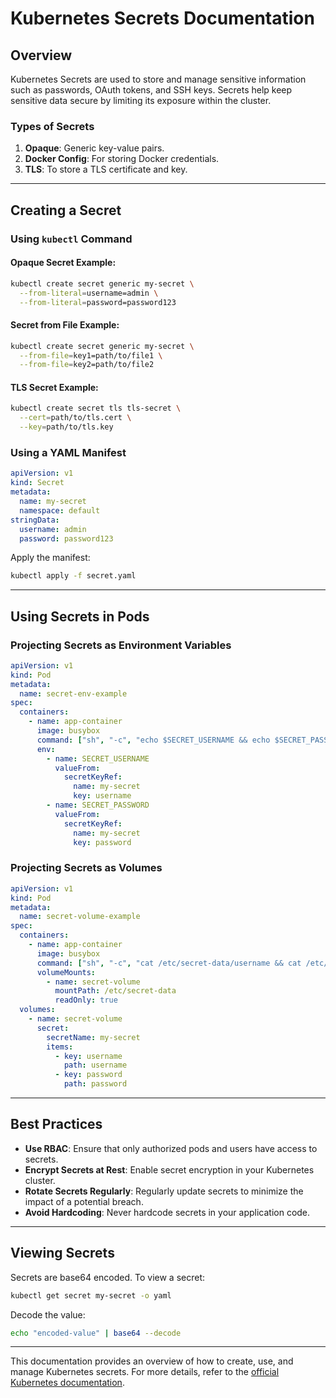# Kubernetes Secrets Documentation

## Overview
Kubernetes Secrets are used to store and manage sensitive information such as passwords, OAuth tokens, and SSH keys. Secrets help keep sensitive data secure by limiting its exposure within the cluster.

### Types of Secrets
1. **Opaque**: Generic key-value pairs.
2. **Docker Config**: For storing Docker credentials.
3. **TLS**: To store a TLS certificate and key.

---

## Creating a Secret

### Using `kubectl` Command

#### Opaque Secret Example:
```bash
kubectl create secret generic my-secret \
  --from-literal=username=admin \
  --from-literal=password=password123
```

#### Secret from File Example:
```bash
kubectl create secret generic my-secret \
  --from-file=key1=path/to/file1 \
  --from-file=key2=path/to/file2
```

#### TLS Secret Example:
```bash
kubectl create secret tls tls-secret \
  --cert=path/to/tls.cert \
  --key=path/to/tls.key
```

### Using a YAML Manifest
```yaml
apiVersion: v1
kind: Secret
metadata:
  name: my-secret
  namespace: default
stringData:
  username: admin
  password: password123
```
Apply the manifest:
```bash
kubectl apply -f secret.yaml
```

---

## Using Secrets in Pods

### Projecting Secrets as Environment Variables

```yaml
apiVersion: v1
kind: Pod
metadata:
  name: secret-env-example
spec:
  containers:
    - name: app-container
      image: busybox
      command: ["sh", "-c", "echo $SECRET_USERNAME && echo $SECRET_PASSWORD && sleep 3600"]
      env:
        - name: SECRET_USERNAME
          valueFrom:
            secretKeyRef:
              name: my-secret
              key: username
        - name: SECRET_PASSWORD
          valueFrom:
            secretKeyRef:
              name: my-secret
              key: password
```

### Projecting Secrets as Volumes

```yaml
apiVersion: v1
kind: Pod
metadata:
  name: secret-volume-example
spec:
  containers:
    - name: app-container
      image: busybox
      command: ["sh", "-c", "cat /etc/secret-data/username && cat /etc/secret-data/password && sleep 3600"]
      volumeMounts:
        - name: secret-volume
          mountPath: /etc/secret-data
          readOnly: true
  volumes:
    - name: secret-volume
      secret:
        secretName: my-secret
        items:
          - key: username
            path: username
          - key: password
            path: password
```

---

## Best Practices
- **Use RBAC**: Ensure that only authorized pods and users have access to secrets.
- **Encrypt Secrets at Rest**: Enable secret encryption in your Kubernetes cluster.
- **Rotate Secrets Regularly**: Regularly update secrets to minimize the impact of a potential breach.
- **Avoid Hardcoding**: Never hardcode secrets in your application code.

---

## Viewing Secrets
Secrets are base64 encoded. To view a secret:
```bash
kubectl get secret my-secret -o yaml
```

Decode the value:
```bash
echo "encoded-value" | base64 --decode
```

---

This documentation provides an overview of how to create, use, and manage Kubernetes secrets. For more details, refer to the [official Kubernetes documentation](https://kubernetes.io/docs/concepts/configuration/secret/).
